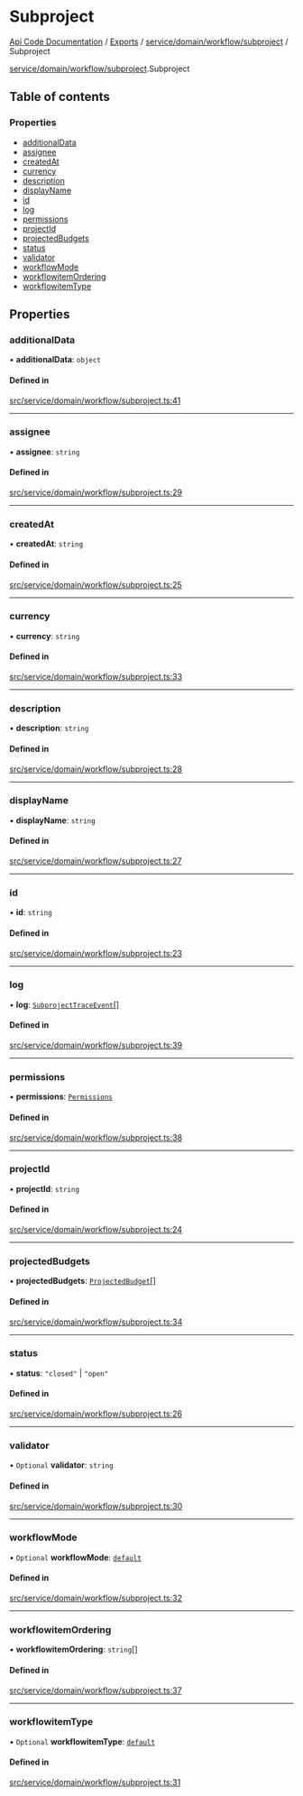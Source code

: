 # Subproject
 
[Api Code Documentation](../README.md) / [Exports](../modules.md) / [service/domain/workflow/subproject](../modules/service_domain_workflow_subproject.md) / Subproject

[service/domain/workflow/subproject](../modules/service_domain_workflow_subproject.md).Subproject

## Table of contents

### Properties

- [additionalData](service_domain_workflow_subproject.Subproject.md#additionaldata)
- [assignee](service_domain_workflow_subproject.Subproject.md#assignee)
- [createdAt](service_domain_workflow_subproject.Subproject.md#createdat)
- [currency](service_domain_workflow_subproject.Subproject.md#currency)
- [description](service_domain_workflow_subproject.Subproject.md#description)
- [displayName](service_domain_workflow_subproject.Subproject.md#displayname)
- [id](service_domain_workflow_subproject.Subproject.md#id)
- [log](service_domain_workflow_subproject.Subproject.md#log)
- [permissions](service_domain_workflow_subproject.Subproject.md#permissions)
- [projectId](service_domain_workflow_subproject.Subproject.md#projectid)
- [projectedBudgets](service_domain_workflow_subproject.Subproject.md#projectedbudgets)
- [status](service_domain_workflow_subproject.Subproject.md#status)
- [validator](service_domain_workflow_subproject.Subproject.md#validator)
- [workflowMode](service_domain_workflow_subproject.Subproject.md#workflowmode)
- [workflowitemOrdering](service_domain_workflow_subproject.Subproject.md#workflowitemordering)
- [workflowitemType](service_domain_workflow_subproject.Subproject.md#workflowitemtype)

## Properties

### additionalData

• **additionalData**: `object`

#### Defined in

[src/service/domain/workflow/subproject.ts:41](https://github.com/openkfw/TruBudget/blob/086d599/api/src/service/domain/workflow/subproject.ts#L41)

___

### assignee

• **assignee**: `string`

#### Defined in

[src/service/domain/workflow/subproject.ts:29](https://github.com/openkfw/TruBudget/blob/086d599/api/src/service/domain/workflow/subproject.ts#L29)

___

### createdAt

• **createdAt**: `string`

#### Defined in

[src/service/domain/workflow/subproject.ts:25](https://github.com/openkfw/TruBudget/blob/086d599/api/src/service/domain/workflow/subproject.ts#L25)

___

### currency

• **currency**: `string`

#### Defined in

[src/service/domain/workflow/subproject.ts:33](https://github.com/openkfw/TruBudget/blob/086d599/api/src/service/domain/workflow/subproject.ts#L33)

___

### description

• **description**: `string`

#### Defined in

[src/service/domain/workflow/subproject.ts:28](https://github.com/openkfw/TruBudget/blob/086d599/api/src/service/domain/workflow/subproject.ts#L28)

___

### displayName

• **displayName**: `string`

#### Defined in

[src/service/domain/workflow/subproject.ts:27](https://github.com/openkfw/TruBudget/blob/086d599/api/src/service/domain/workflow/subproject.ts#L27)

___

### id

• **id**: `string`

#### Defined in

[src/service/domain/workflow/subproject.ts:23](https://github.com/openkfw/TruBudget/blob/086d599/api/src/service/domain/workflow/subproject.ts#L23)

___

### log

• **log**: [`SubprojectTraceEvent`](service_domain_workflow_subproject_trace_event.SubprojectTraceEvent.md)[]

#### Defined in

[src/service/domain/workflow/subproject.ts:39](https://github.com/openkfw/TruBudget/blob/086d599/api/src/service/domain/workflow/subproject.ts#L39)

___

### permissions

• **permissions**: [`Permissions`](../modules/service_domain_permissions.md#permissions)

#### Defined in

[src/service/domain/workflow/subproject.ts:38](https://github.com/openkfw/TruBudget/blob/086d599/api/src/service/domain/workflow/subproject.ts#L38)

___

### projectId

• **projectId**: `string`

#### Defined in

[src/service/domain/workflow/subproject.ts:24](https://github.com/openkfw/TruBudget/blob/086d599/api/src/service/domain/workflow/subproject.ts#L24)

___

### projectedBudgets

• **projectedBudgets**: [`ProjectedBudget`](service_domain_workflow_projected_budget.ProjectedBudget.md)[]

#### Defined in

[src/service/domain/workflow/subproject.ts:34](https://github.com/openkfw/TruBudget/blob/086d599/api/src/service/domain/workflow/subproject.ts#L34)

___

### status

• **status**: ``"closed"`` \| ``"open"``

#### Defined in

[src/service/domain/workflow/subproject.ts:26](https://github.com/openkfw/TruBudget/blob/086d599/api/src/service/domain/workflow/subproject.ts#L26)

___

### validator

• `Optional` **validator**: `string`

#### Defined in

[src/service/domain/workflow/subproject.ts:30](https://github.com/openkfw/TruBudget/blob/086d599/api/src/service/domain/workflow/subproject.ts#L30)

___

### workflowMode

• `Optional` **workflowMode**: [`default`](../modules/service_domain_workflow_types.md#default)

#### Defined in

[src/service/domain/workflow/subproject.ts:32](https://github.com/openkfw/TruBudget/blob/086d599/api/src/service/domain/workflow/subproject.ts#L32)

___

### workflowitemOrdering

• **workflowitemOrdering**: `string`[]

#### Defined in

[src/service/domain/workflow/subproject.ts:37](https://github.com/openkfw/TruBudget/blob/086d599/api/src/service/domain/workflow/subproject.ts#L37)

___

### workflowitemType

• `Optional` **workflowitemType**: [`default`](../modules/service_domain_workflowitem_types_types.md#default)

#### Defined in

[src/service/domain/workflow/subproject.ts:31](https://github.com/openkfw/TruBudget/blob/086d599/api/src/service/domain/workflow/subproject.ts#L31)
